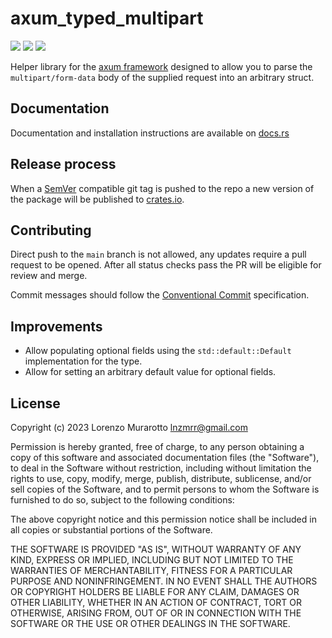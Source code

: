 # axum_typed_multipart

[![](https://img.shields.io/crates/v/axum_typed_multipart.svg)](https://crates.io/crates/axum_typed_multipart)
[![](https://docs.rs/axum_typed_multipart/badge.svg)](https://docs.rs/axum_typed_multipart)
[![](https://github.com/murar8/axum_typed_multipart/actions/workflows/ci.yml/badge.svg?event=push)](https://github.com/murar8/axum_typed_multipart/actions/workflows/ci.yml)

Helper library for the [axum framework](https://github.com/tokio-rs/axum) designed to allow you to parse the `multipart/form-data` body of the supplied request into an arbitrary struct.

## Documentation

Documentation and installation instructions are available on [docs.rs](https://docs.rs/axum_typed_multipart)

## Release process

When a [SemVer](https://semver.org/) compatible git tag is pushed to the repo a new version of the package will be published to [crates.io](https://crates.io/crates/axum_typed_multipart).

## Contributing

Direct push to the `main` branch is not allowed, any updates require a pull request to be opened. After all status checks pass the PR will be eligible for review and merge.

Commit messages should follow the [Conventional Commit](https://www.conventionalcommits.org/en/v1.0.0/#summary) specification.

## Improvements

- Allow populating optional fields using the `std::default::Default` implementation for the type.
- Allow for setting an arbitrary default value for optional fields.

## License

Copyright (c) 2023 Lorenzo Murarotto <lnzmrr@gmail.com>

Permission is hereby granted, free of charge, to any person
obtaining a copy of this software and associated documentation
files (the "Software"), to deal in the Software without
restriction, including without limitation the rights to use,
copy, modify, merge, publish, distribute, sublicense, and/or sell
copies of the Software, and to permit persons to whom the
Software is furnished to do so, subject to the following
conditions:

The above copyright notice and this permission notice shall be
included in all copies or substantial portions of the Software.

THE SOFTWARE IS PROVIDED "AS IS", WITHOUT WARRANTY OF ANY KIND,
EXPRESS OR IMPLIED, INCLUDING BUT NOT LIMITED TO THE WARRANTIES
OF MERCHANTABILITY, FITNESS FOR A PARTICULAR PURPOSE AND
NONINFRINGEMENT. IN NO EVENT SHALL THE AUTHORS OR COPYRIGHT
HOLDERS BE LIABLE FOR ANY CLAIM, DAMAGES OR OTHER LIABILITY,
WHETHER IN AN ACTION OF CONTRACT, TORT OR OTHERWISE, ARISING
FROM, OUT OF OR IN CONNECTION WITH THE SOFTWARE OR THE USE OR
OTHER DEALINGS IN THE SOFTWARE.
